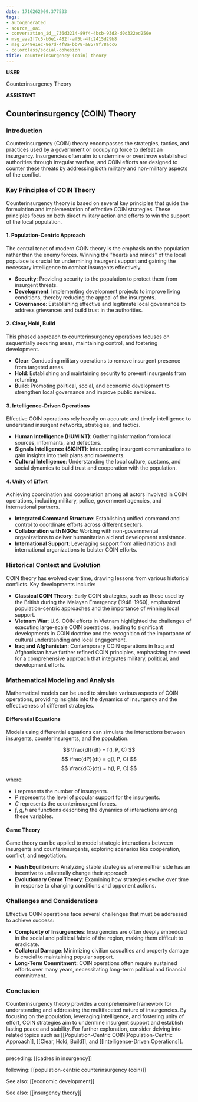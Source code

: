 ```yaml
---
date: 1716262909.377533
tags:
- autogenerated
- source__oai
- conversation_id__736d3214-89f4-4bcb-93d2-d0d322ed250e
- msg_aaa2f7c5-b6e1-482f-af5b-4fc2415d29b8
- msg_2749e1ec-8e7d-4f8a-bb78-a8579f78acc6
- colorclass/social-cohesion
title: counterinsurgency (coin) theory
---
```


**USER**

Counterinsurgency Theory


**ASSISTANT**

## Counterinsurgency (COIN) Theory

### Introduction
Counterinsurgency (COIN) theory encompasses the strategies, tactics, and practices used by a government or occupying force to defeat an insurgency. Insurgencies often aim to undermine or overthrow established authorities through irregular warfare, and COIN efforts are designed to counter these threats by addressing both military and non-military aspects of the conflict.

### Key Principles of COIN Theory
Counterinsurgency theory is based on several key principles that guide the formulation and implementation of effective COIN strategies. These principles focus on both direct military action and efforts to win the support of the local population.

#### 1. Population-Centric Approach
The central tenet of modern COIN theory is the emphasis on the population rather than the enemy forces. Winning the "hearts and minds" of the local populace is crucial for undermining insurgent support and gaining the necessary intelligence to combat insurgents effectively.

- **Security**: Providing security to the population to protect them from insurgent threats.
- **Development**: Implementing development projects to improve living conditions, thereby reducing the appeal of the insurgents.
- **Governance**: Establishing effective and legitimate local governance to address grievances and build trust in the authorities.

#### 2. Clear, Hold, Build
This phased approach to counterinsurgency operations focuses on sequentially securing areas, maintaining control, and fostering development.

- **Clear**: Conducting military operations to remove insurgent presence from targeted areas.
- **Hold**: Establishing and maintaining security to prevent insurgents from returning.
- **Build**: Promoting political, social, and economic development to strengthen local governance and improve public services.

#### 3. Intelligence-Driven Operations
Effective COIN operations rely heavily on accurate and timely intelligence to understand insurgent networks, strategies, and tactics.

- **Human Intelligence (HUMINT)**: Gathering information from local sources, informants, and defectors.
- **Signals Intelligence (SIGINT)**: Intercepting insurgent communications to gain insights into their plans and movements.
- **Cultural Intelligence**: Understanding the local culture, customs, and social dynamics to build trust and cooperation with the population.

#### 4. Unity of Effort
Achieving coordination and cooperation among all actors involved in COIN operations, including military, police, government agencies, and international partners.

- **Integrated Command Structure**: Establishing unified command and control to coordinate efforts across different sectors.
- **Collaboration with NGOs**: Working with non-governmental organizations to deliver humanitarian aid and development assistance.
- **International Support**: Leveraging support from allied nations and international organizations to bolster COIN efforts.

### Historical Context and Evolution
COIN theory has evolved over time, drawing lessons from various historical conflicts. Key developments include:

- **Classical COIN Theory**: Early COIN strategies, such as those used by the British during the Malayan Emergency (1948-1960), emphasized population-centric approaches and the importance of winning local support.
- **Vietnam War**: U.S. COIN efforts in Vietnam highlighted the challenges of executing large-scale COIN operations, leading to significant developments in COIN doctrine and the recognition of the importance of cultural understanding and local engagement.
- **Iraq and Afghanistan**: Contemporary COIN operations in Iraq and Afghanistan have further refined COIN principles, emphasizing the need for a comprehensive approach that integrates military, political, and development efforts.

### Mathematical Modeling and Analysis
Mathematical models can be used to simulate various aspects of COIN operations, providing insights into the dynamics of insurgency and the effectiveness of different strategies.

#### Differential Equations
Models using differential equations can simulate the interactions between insurgents, counterinsurgents, and the population.

$$ \frac{dI}{dt} = f(I, P, C) $$
$$ \frac{dP}{dt} = g(I, P, C) $$
$$ \frac{dC}{dt} = h(I, P, C) $$

where:
- $I$ represents the number of insurgents.
- $P$ represents the level of popular support for the insurgents.
- $C$ represents the counterinsurgent forces.
- $f, g, h$ are functions describing the dynamics of interactions among these variables.

#### Game Theory
Game theory can be applied to model strategic interactions between insurgents and counterinsurgents, exploring scenarios like cooperation, conflict, and negotiation.

- **Nash Equilibrium**: Analyzing stable strategies where neither side has an incentive to unilaterally change their approach.
- **Evolutionary Game Theory**: Examining how strategies evolve over time in response to changing conditions and opponent actions.

### Challenges and Considerations
Effective COIN operations face several challenges that must be addressed to achieve success:

- **Complexity of Insurgencies**: Insurgencies are often deeply embedded in the social and political fabric of the region, making them difficult to eradicate.
- **Collateral Damage**: Minimizing civilian casualties and property damage is crucial to maintaining popular support.
- **Long-Term Commitment**: COIN operations often require sustained efforts over many years, necessitating long-term political and financial commitment.

### Conclusion
Counterinsurgency theory provides a comprehensive framework for understanding and addressing the multifaceted nature of insurgencies. By focusing on the population, leveraging intelligence, and fostering unity of effort, COIN strategies aim to undermine insurgent support and establish lasting peace and stability. For further exploration, consider delving into related topics such as [[Population-Centric COIN|Population-Centric Approach]], [[Clear, Hold, Build]], and [[Intelligence-Driven Operations]].


---

preceding: [[cadres in insurgency]]  


following: [[population-centric counterinsurgency (coin)]]

See also: [[economic development]]


See also: [[insurgency theory]]